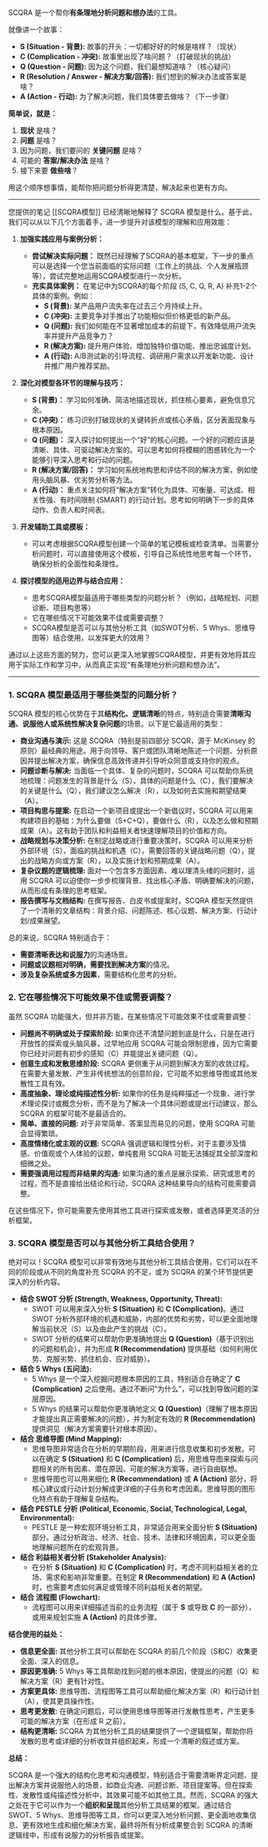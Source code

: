 
SCQRA 是一个帮你**有条理地分析问题和想办法**的工具。

就像讲一个故事：

*   **S (Situation - 背景):** 故事的开头：一切都好好的时候是啥样？（现状）
*   **C (Complication - 冲突):** 故事里出现了啥问题？（打破现状的挑战）
*   **Q (Question - 问题):** 因为这个问题，我们最想知道啥？（核心疑问）
*   **R (Resolution / Answer - 解决方案/回答):** 我们想到的解决办法或答案是啥？
*   **A (Action - 行动):** 为了解决问题，我们具体要去做啥？（下一步骤）

**简单说，就是：**

1.  **现状** 是啥？
2.  **问题** 是啥？
3.  因为问题，我们要问的 **关键问题** 是啥？
4.  可能的 **答案/解决办法** 是啥？
5.  接下来要 **做些啥**？

用这个顺序想事情，能帮你把问题分析得更清楚，解决起来也更有方向。

---
您提供的笔记 [[SCQRA模型]] 已经清晰地解释了 SCQRA 模型是什么。基于此，我们可以从以下几个方面着手，进一步提升对该模型的理解和应用效能：

1.  **加强实践应用与案例分析：**
    *   **尝试解决实际问题：** 既然已经理解了SCQRA的基本框架，下一步的重点可以是选择一个您当前面临的实际问题（工作上的挑战、个人发展瓶颈等），尝试完整地运用SCQRA模型进行一次分析。
    *   **充实具体案例：** 在笔记中为SCQRA的每个阶段 (S, C, Q, R, A) 补充1-2个具体的案例。例如：
        *   **S (背景):** 某产品用户流失率在过去三个月持续上升。
        *   **C (冲突):** 主要竞争对手推出了功能相似但价格更低的新产品。
        *   **Q (问题):** 我们如何能在不显著增加成本的前提下，有效降低用户流失率并提升产品竞争力？
        *   **R (解决方案):** 提升用户体验、增加独特价值功能、推出忠诚度计划。
        *   **A (行动):** A/B测试新的引导流程、调研用户需求以开发新功能、设计并推广用户推荐奖励。

2.  **深化对模型各环节的理解与技巧：**
    *   **S (背景)：** 学习如何准确、简洁地描述现状，抓住核心要素，避免信息冗余。
    *   **C (冲突)：** 练习识别打破现状的关键转折点或核心矛盾，区分表面现象与根本原因。
    *   **Q (问题)：** 深入探讨如何提出一个“好”的核心问题。一个好的问题应该是清晰、具体、可驱动解决方案的。可以思考如何将模糊的困惑转化为一个能够引导深入思考和行动的问题。
    *   **R (解决方案/回答)：** 学习如何系统地构思和评估不同的解决方案，例如使用头脑风暴、优劣势分析等方法。
    *   **A (行动)：** 重点关注如何将“解决方案”转化为具体、可衡量、可达成、相关性强、有时间限制 (SMART) 的行动计划。思考如何明确下一步的具体动作、负责人和时间表。

3.  **开发辅助工具或模板：**
    *   可以考虑根据SCQRA模型创建一个简单的笔记模板或检查清单。当需要分析问题时，可以直接使用这个模板，引导自己系统性地思考每一个环节，确保分析的全面性和条理性。

4.  **探讨模型的适用边界与结合应用：**
    *   思考SCQRA模型最适用于哪些类型的问题分析？（例如，战略规划、问题诊断、项目构思等）
    *   它在哪些情况下可能效果不佳或需要调整？
    *   SCQRA模型是否可以与其他分析工具（如SWOT分析、5 Whys、思维导图等）结合使用，以发挥更大的效用？

通过以上这些方面的努力，您可以更深入地掌握SCQRA模型，并更有效地将其应用于实际工作和学习中，从而真正实现“有条理地分析问题和想办法”。

---

### 1. SCQRA 模型最适用于哪些类型的问题分析？

SCQRA 模型的核心优势在于其**结构化、逻辑清晰**的特点，特别适合需要**清晰沟通、说服他人或系统性解决复杂问题**的场景。以下是它最适用的类型：

*   **商业沟通与演示:** 这是 SCQRA（特别是前四部分 SCQR，源于 McKinsey 的原则）最经典的用途。用于向领导、客户或团队清晰地陈述一个问题、分析原因并提出解决方案，确保信息高效传递并引导听众同意或支持你的观点。
*   **问题诊断与解决:** 当面临一个具体、复杂的问题时，SCQRA 可以帮助你系统地梳理：问题发生的背景是什么（S），具体的问题是什么（C），我们要解决的关键是什么（Q），我们建议怎么解决（R），以及如何去实施和期望结果（A）。
*   **项目构思与提案:** 在启动一个新项目或提出一个新倡议时，SCQRA 可以用来构建项目的基础：为什么要做（S+C+Q），要做什么（R），以及怎么做和预期成果（A）。这有助于团队和利益相关者快速理解项目的价值和方向。
*   **战略规划与决策分析:** 在制定战略或进行重要决策时，SCQRA 可以用来分析外部环境（S），面临的挑战和机遇（C），需要回答的关键战略问题（Q），提出的战略方向或方案（R），以及实施计划和预期成果（A）。
*   **复杂议题的逻辑梳理:** 面对一个包含多方面因素、难以理清头绪的问题时，运用 SCQRA 可以迫使你一步步梳理背景、找出核心矛盾、明确要解决的问题，从而形成有条理的思考框架。
*   **报告撰写与文档结构:** 在撰写报告、白皮书或提案时，SCQRA 模型天然提供了一个清晰的文章结构：背景介绍、问题陈述、核心议题、解决方案、行动计划/成果展望。

总的来说，SCQRA 特别适合于：
*   **需要清晰表达和说服力**的沟通场景。
*   **问题或议题相对明确，需要找到解决方案**的情况。
*   **涉及复杂系统或多方因素**，需要结构化思考的分析。

### 2. 它在哪些情况下可能效果不佳或需要调整？

虽然 SCQRA 功能强大，但并非万能，在某些情况下可能效果不佳或需要调整：

*   **问题尚不明确或处于探索阶段:** 如果你还不清楚问题到底是什么，只是在进行开放性的探索或头脑风暴，过早地应用 SCQRA 可能会限制思维，因为它需要你已经对问题有初步的感知（C）并能提出关键问题（Q）。
*   **创意生成和发散思维阶段:** SCQRA 更侧重于从问题到解决方案的收敛过程。在需要大量发散、产生非传统想法的创意阶段，它可能不如思维导图或其他发散性工具有效。
*   **高度抽象、理论或纯描述性分析:** 如果你的任务是纯粹描述一个现象、进行学术理论探讨或概念分析，而不是为了解决一个具体问题或提出行动建议，那么 SCQRA 的框架可能不是最适合的。
*   **简单、直接的问题:** 对于非常简单、答案显而易见的问题，使用 SCQRA 可能会显得繁琐。
*   **高度情绪化或主观的议题:** SCQRA 强调逻辑和理性分析。对于主要涉及情感、价值观或个人体验的议题，单纯套用 SCQRA 可能无法捕捉其全部深度和细微之处。
*   **需要强调用过程而非结果的沟通:** 如果沟通的重点是展示探索、研究或思考的过程，而不是直接给出结论和行动，SCQRA 这种结果导向的结构可能需要调整。

在这些情况下，你可能需要先使用其他工具进行探索或发散，或者选择更灵活的分析框架。

### 3. SCQRA 模型是否可以与其他分析工具结合使用？

绝对可以！SCQRA 模型可以非常有效地与其他分析工具结合使用，它们可以在不同的阶段或从不同的角度补充 SCQRA 的不足，或为 SCQRA 的某个环节提供更深入的分析内容。

*   **结合 SWOT 分析 (Strength, Weakness, Opportunity, Threat):**
    *   SWOT 可以用来深入分析 **S (Situation)** 和 **C (Complication)**。通过 SWOT 分析外部环境的机遇和威胁，内部的优势和劣势，可以更全面地理解当前状况（S）以及由此产生的挑战（C）。
    *   SWOT 分析的结果可以帮助你更准确地提出 **Q (Question)**（基于识别出的问题和机会），并为形成 **R (Recommendation)** 提供基础（如何利用优势、克服劣势、抓住机会、应对威胁）。
*   **结合 5 Whys (五问法):**
    *   5 Whys 是一个深入挖掘问题根本原因的工具，特别适合在确定了 **C (Complication)** 之后使用。通过不断问“为什么”，可以找到导致问题的深层原因。
    *   5 Whys 的结果可以帮助你更准确地定义 **Q (Question)**（理解了根本原因才能提出真正需要解决的问题），并为制定有效的 **R (Recommendation)** 提供洞见（解决方案需要针对根本原因）。
*   **结合 思维导图 (Mind Mapping):**
    *   思维导图非常适合在分析的早期阶段，用来进行信息收集和初步发散。可以在确定 **S (Situation)** 和 **C (Complication)** 后，用思维导图来探索与问题相关的所有因素、潜在原因、可能的解决方案等，进行自由联想。
    *   思维导图也可以用来细化 **R (Recommendation)** 或 **A (Action)** 部分，将核心建议或行动计划分解成更详细的子任务和考虑因素。思维导图的图形化特点有助于理解复杂结构。
*   **结合 PESTLE 分析 (Political, Economic, Social, Technological, Legal, Environmental):**
    *   PESTLE 是一种宏观环境分析工具，非常适合用来全面分析 **S (Situation)** 部分。通过分析政治、经济、社会、技术、法律和环境因素，可以更全面地理解问题所在的宏观背景。
*   **结合 利益相关者分析 (Stakeholder Analysis):**
    *   在分析 **S (Situation)** 和 **C (Complication)** 时，考虑不同利益相关者的立场、需求和影响非常重要。在制定 **R (Recommendation)** 和 **A (Action)** 时，也需要考虑如何满足或管理不同利益相关者的期望。
*   **结合 流程图 (Flowchart):**
    *   流程图可以用来详细描述当前的业务流程（属于 **S** 或导致 **C** 的一部分），或用来规划实施 **A (Action)** 的具体步骤。

**结合使用的益处：**

*   **信息更全面:** 其他分析工具可以帮助在 SCQRA 的前几个阶段（S和C）收集更全面、深入的信息。
*   **原因更准确:** 5 Whys 等工具帮助找到问题的根本原因，使提出的问题（Q）和解决方案（R）更有针对性。
*   **方案更具体:** 思维导图、流程图等工具可以帮助细化解决方案（R）和行动计划（A），使其更具操作性。
*   **思考更发散:** 在确定问题后，可以使用思维导图等进行发散性思考，产生更多可能的解决方案（在形成 R 之前）。
*   **结构更清晰:** SCQRA 为其他分析工具的结果提供了一个逻辑框架，帮助你将发散的思考或详细的分析收敛并组织起来，形成一个清晰的叙述或方案。

**总结：**

SCQRA 是一个强大的结构化思考和沟通模型，特别适合于需要清晰界定问题、提出解决方案并说服他人的场景，如商业沟通、问题诊断、项目提案等。但在探索性、发散性或纯描述性分析中，其效果可能不如其他工具。然而，SCQRA 的强大之处在于它可以作为一个**组织和呈现**其他分析工具结果的框架。通过结合 SWOT、5 Whys、思维导图等工具，你可以更深入地分析问题、更全面地收集信息、更有效地生成和细化解决方案，最终将所有分析成果整合到 SCQRA 的清晰逻辑线中，形成有说服力的分析报告或提案。